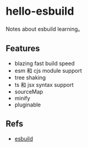 # hello-esbuild

Notes about esbuild learning。

## Features

- blazing fast build speed
- esm 和 cjs module support
- tree shaking
- ts 和 jsx syntax support 
- sourceMap
- minify
- pluginable

## Refs

-  [esbuild](https://esbuild.github.io/api)
